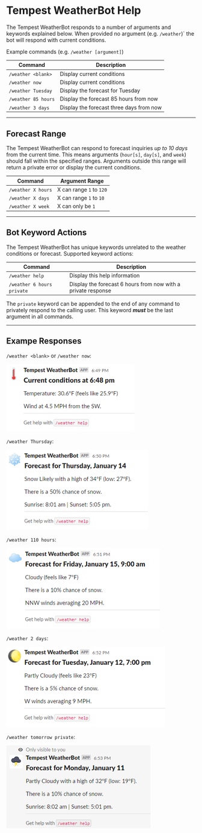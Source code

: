 # Tempest WeatherBot Help
The Tempest WeatherBot responds to a number of arguments and keywords explained below. When provided no argument (e.g. `/weather`)` the bot will respond with current conditions.

Example commands (e.g. `/weather [argument]`)

| Command | Description |
|---|---|
| `/weather <blank>` | Display current conditions |
| `/weather now` | Display current conditions |
| `/weather Tuesday` | Display the forecast for Tuesday |
| `/weather 85 hours` | Display the forecast 85 hours from now |
| `/weather 3 days` | Display the forecast three days from now |

---
## Forecast Range
The Tempest WeatherBot can respond to forecast inquiries _up to 10 days_ from the current time. This means arguments (`hour[s]`, `day[s]`, and `week`) should fall within the specified ranges. Arguments outside this range will return a private error or display the current conditions.

| Command | Argument Range |
|---|---|
| `/weather X hours` | X can range `1` to `120` |
| `/weather X days` | X can range `1` to `10` |
| `/weather X week` | X can only be `1` |

---
## Bot Keyword Actions
The Tempest WeatherBot has unique keywords unrelated to the weather conditions or forecast. Supported keyword actions:

| Command | Description |
|---|---|
| `/weather help` | Display this help information |
| `/weather 6 hours private` | Display the forecast 6 hours from now with a private response |

The `private` keyword can be appended to the end of any command to privately respond to the calling user. This keyword _**must**_ be the last argument in all commands.

---
## Exampe Responses
  `/weather <blank>` or `/weather now`:

  ![Example current conditions response](https://github.com/zaskem/slackbot-tempestweather/blob/gh-pages/images/current.png?raw=true)


  `/weather Thursday`:

  ![Example "Thursday" forecast](https://github.com/zaskem/slackbot-tempestweather/blob/gh-pages/images/thursday.png?raw=true)


  `/weather 110 hours`:

  ![Example +110-hour forecast](https://github.com/zaskem/slackbot-tempestweather/blob/gh-pages/images/110hour.png?raw=true)


  `/weather 2 days`:

  ![Example +2 day forecast](https://github.com/zaskem/slackbot-tempestweather/blob/gh-pages/images/2day.png?raw=true)


  `/weather tomorrow private`:
  
  ![Example "tomorrow" forecast with a private response](https://github.com/zaskem/slackbot-tempestweather/blob/gh-pages/images/tomorrow-private.png?raw=true)